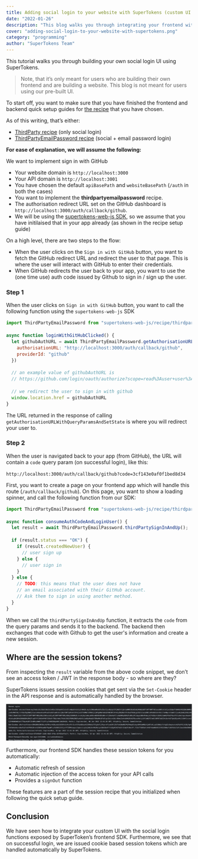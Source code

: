 ```yaml
---
title: Adding social login to your website with SuperTokens (custom UI only)
date: "2022-01-26"
description: "This blog walks you through integrating your frontend with social login APIs provided by SuperTokens."
cover: "adding-social-login-to-your-website-with-supertokens.png"
category: "programming"
author: "SuperTokens Team"
---
```


This tutorial walks you through building your own social login UI using SuperTokens.

> Note, that it’s only meant for users who are building their own frontend and are building a website. This blog is not meant for users using our pre-built UI.

To start off, you want to make sure that you have finished the frontend and backend quick setup guides for [the recipe](https://supertokens.com/docs/community/recipes) that you have chosen.

As of this writing, that’s either:
- [ThirdParty recipe](https://supertokens.com/docs/thirdparty/introduction) (only social login)
- [ThirdPartyEmailPassword recipe](https://supertokens.com/docs/thirdpartyemailpassword/introduction) (social + email password login)

**For ease of explanation, we will assume the following:**

We want to implement sign in with GitHub
- Your website domain is `http://localhost:3000`
- Your API domain is `http://localhost:3001`
- You have chosen the default `apiBasePath` and `websiteBasePath` (`/auth` in both the cases)
- You want to implement the **thirdpartyemailpassword** recipe.
- The authorisation redirect URL set on the GitHub dashboard is `http://localhost:3000/auth/callback/github`.
- We will be using the [supertokens-web-js SDK](https://github.com/supertokens/supertokens-web-js), so we assume that you have initilaised that in your app already (as shown in the recipe setup guide)

On a high level, there are two steps to the flow:
- When the user clicks on the `Sign in with GitHub` button, you want to fetch the GitHub redirect URL and redirect the user to that page. This is where the user will interact with GitHub to enter their credentials.
- When GitHub redirects the user back to your app, you want to use the (one time use) auth code issued by Github to sign in / sign up the user.

### Step 1

When the user clicks on `Sign in with GitHub` button, you want to call the following function using the `supertokens-web-js` SDK

```js
import ThirdPartyEmailPassword from "supertokens-web-js/recipe/thirdpartyemailpassword"

async function loginWithGitHubClicked() {
  let githubAuthURL = await ThirdPartyEmailPassword.getAuthorisationURLWithQueryParamsAndSetState({
    authorisationURL: "http://localhost:3000/auth/callback/github",
    providerId: "github"
  })

  // an example value of githubAuthURL is
  // https://github.com/login/oauth/authorize?scope=read%3Auser+user%3Aemail&client_id=21d82062d1f35b68e66c

  // we redirect the user to sign in with github
  window.location.href = githubAuthURL
}
```

The URL returned in the response of calling `getAuthorisationURLWithQueryParamsAndSetState` is where you will redirect your user to.

### Step 2

When the user is navigated back to your app (from GitHub), the URL will contain a `code` query param (on successful login), like this:

`http://localhost:3000/auth/callback/github?code=3cf143e0af0f1bed8d34`

First, you want to create a page on your frontend app which will handle this route (`/auth/callback/github`). On this page, you want to show a loading spinner, and call the following function from our SDK:

```js
import ThirdPartyEmailPassword from "supertokens-web-js/recipe/thirdpartyemailpassword"

async function consumeAuthCodeAndLoginUser() {
  let result = await ThirdPartyEmailPassword.thirdPartySignInAndUp();

  if (result.status === "OK") {
    if (result.createdNewUser) {
      // user sign up
    } else {
      // user sign in
    }
  } else {
    // TODO: this means that the user does not have
    // an email associated with their GitHub account.
    // Ask them to sign in using another method.
  }
}
```

When we call the `thirdPartySignInAndUp` function, it extracts the `code` from the query params and sends it to the backend. The backend then exchanges that code with Github to get the user's information and create a new session.

## Where are the session tokens?

From inspecting the `result` variable from the above code snippet, we don’t see an access token / JWT in the response body - so where are they?

SuperTokens issues session cookies that get sent via the `Set-Cookie` header in the API response and is automatically handled by the browser.

![Set-Cookie Header](./set-cookie-header.png)

Furthermore, our frontend SDK handles these session tokens for you automatically:

- Automatic refresh of session
- Automatic injection of the access token for your API calls
- Provides a `signOut` function

These features are a part of the session recipe that you initialized when following the quick setup guide.

## Conclusion

We have seen how to integrate your custom UI with the social login functions exposed by SuperToken’s frontend SDK. Furthermore, we see that on successful login, we are issued cookie based session tokens which are handled automatically by SuperTokens.
